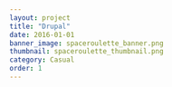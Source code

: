 ```yaml
---
layout: project
title: "Drupal"
date: 2016-01-01
banner_image: spaceroulette_banner.png
thumbnail: spaceroulette_thumbnail.png
category: Casual
order: 1
---
```

